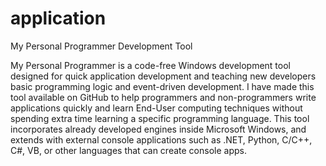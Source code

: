 # application
My Personal Programmer Development Tool
 
My Personal Programmer is a code-free Windows development
tool designed for quick application development and teaching 
new developers basic programming logic and event-driven 
development. I have made this tool available on GitHub to 
help programmers and non-programmers write applications
quickly and learn End-User computing techniques without 
spending extra time learning a specific programming language. 
This tool incorporates already developed engines inside
Microsoft Windows, and extends with external console 
applications such as .NET, Python, C/C++, C#, VB, or other 
languages that can create console apps.







